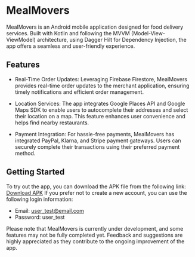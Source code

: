 # MealMovers

MealMovers is an Android mobile application designed for food delivery services. Built with Kotlin and following the MVVM (Model-View-ViewModel) architecture, using  Dagger Hilt for Dependency Injection, the app offers a seamless and user-friendly experience. 

## Features

- Real-Time Order Updates: Leveraging Firebase Firestore, MealMovers provides real-time order updates to the merchant application, ensuring timely notifications and efficient order management.

- Location Services: The app integrates Google Places API and Google Maps SDK to enable users to autocomplete their addresses and select their location on a map. This feature enhances user convenience and helps find nearby restaurants.

- Payment Integration: For hassle-free payments, MealMovers has integrated PayPal, Klarna, and Stripe payment gateways. Users can securely complete their transactions using their preferred payment method.

## Getting Started

To try out the app, you can download the APK file from the following link: [Download APK](https://drive.google.com/file/d/1-PqQI7mElZF28hMFjtS_bBOLhXTnIu00/view?usp=sharing)
If you prefer not to create a new account, you can use the following login information:
- Email: user_test@email.com
- Password: user_test

Please note that MealMovers is currently under development, and some features may not be fully completed yet. Feedback and suggestions are highly appreciated as they contribute to the ongoing improvement of the app.


